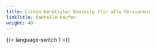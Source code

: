 ```yaml
---
title: Listen benötigter Bauteile (für alle Versionen)
linkTitle: Bauteile kaufen
weight: 40
---
```


{{< language-switch 1 >}}
